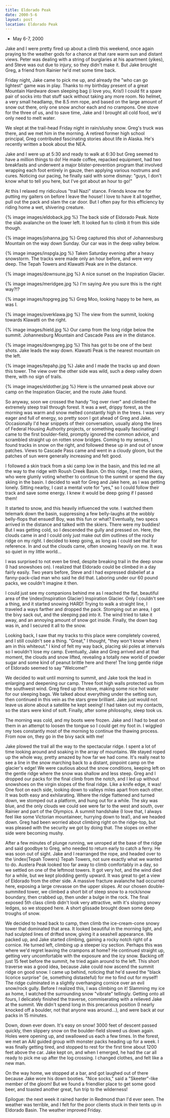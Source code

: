```yaml
---
title: Eldorado Peak
date: 2000-5-6
layout: post
location: Eldorado Peak
---
```


* May 6-7, 2000

Jake and I were pretty fired up about a climb this weekend, once again praying
to the weather gods for a chance at that rare warm sun and distant views.  Peter
was dealing with a string of burglaries at his apartment (yikes), and Steve was
out due to injury, so they didn't make it. But Jake brought Greg, a friend from
Rainier he'd met some time back.


Friday night, Jake came to pick me up, and already the "who can go lightest"
game was in play. Thanks to my birthday present of a great Mountain Hardware
down sleeping bag (i love you, Kris!) I could fit a spare pair of socks into
that stuff sack without taking any more room. No helmet, a very small headlamp,
the 8.5 mm rope, and based on the large amount of snow out there, only one
snow anchor each and no crampons. One stove for the three of us, and to save
time, Jake and I brought all cold food, we'd only need to melt water.


We slept at the trail-head Friday night in rain/slushy snow. Greg's truck was
there, and we met him in the morning. A retired former high school principal,
Greg contributed fascinating stories about life in Alaska. He's recently written
a book about the NEA.


Jake and I were up at 5:30 and ready to walk at 6:30 but Greg seemed to have a
million things to do! He made coffee, repacked equipment, had two breakfasts and
underwent a major blister-prevention program that involved wrapping each foot
entirely in gauze, then applying various nostrums and cures. Noticing our
pacing, he finally said with some dismay: "guys, I don't know what to tell you
here, but I've got about an hour to go!"


At this I relaxed my ridiculous "trail Nazi" stance. Friends know me for putting my gaiters on before
I leave the house! I love to have it all together, pull out the pack and slam
the car door. But I often pay for this efficiency by riding home a wet, shivering
creature.


{% image images/eldoback.jpg %}
The back side of Eldorado Peak. Note the slab avalanche on the lower left. It looked fun to climb it from this side though.

{% image images/johanna.jpg %}
Greg captured this shot of Johannesburg Mountain on the way down Sunday. Our car was in the deep valley below.

{% image images/inspgla.jpg %}
Taken Saturday evening after a heavy snowstorm. The tracks were made only an hour before, and were very deep. The Tepah Towers and Klawatti Peak are in the distance.

{% image images/downsune.jpg %}
A nice sunset on the Inspiration Glacier.

{% image images/meridgee.jpg %}
I'm saying Are you sure this is the right way?!?

{% image images/topgreg.jpg %}
Greg Moo, looking happy to be here, as was I.

{% image images/overklawa.jpg %}
The view from the summit, looking towards Klawatti on the right.

{% image images/hield.jpg %}
Our camp from the long ridge below the summit. Johannesburg Mountain and Cascade Pass are in the distance.

{% image images/downgreg.jpg %}
This has got to be one of the best shots. Jake leads the way down. Klawatti Peak is the nearest mountain on the left.

{% image images/tepahp.jpg %}
Jake and I made the tracks up and down this tower. The view over the other side was wild, such a deep valley down there, with no sign of trails.

{% image images/eldother.jpg %}
Here is the unnamed peak above our camp on the Inspiration Glacier, and the route Jake found.


So anyway, soon we crossed the handy "log over river" and climbed
the extremely steep trail through forest. It was a wet, drippy forest,
as the morning was warm and snow melted constantly high in the
trees. I was very eager and full of energy, so pretty soon I got ahead
of Greg and Jake. Occasionally I'd hear snippets of their
conversation, usually along the lines of Federal Housing Authority
projects, or something equally fascinating! I came to the first
boulder-field, promptly ignored the common advice, and scrambled
straight up on rotten snow bridges.  Coming to my senses, I found
tracks in snow on the right, and followed these up in and out of snow
patches. Views to Cascade Pass came and went in a cloudy gloom, but
the patches of sun were generally increasing and felt good.


I followed a skin track from a ski camp low in the basin, and this led
me all the way to the ridge with Roush Creek Basin. On this ridge, I
met the skiers, who were glumly voting whether to continue to the
summit or spend the day skiing in the basin. I decided to wait for
Greg and Jake here, as I was getting lonely. Sitting nearby, I cast a
mental vote for "yes," so I could follow their track and save some
energy. I knew it would be deep going if I passed them!


It started to snow, and this heavily influenced the vote. I watched
them telemark down the basin, suppressing a few belly-laughs at the
wobbly belly-flops that ensued!  Boy, was this fun or what? Eventually,
two specs arrived in the distance and talked with the skiers. There
were my buddies! But I was getting cold, so I descended the gully and
pressed on. Here, the clouds came in and I could only just make out
dim outlines of the rocky ridge on my right. I decided to keep going,
as long as I could see that for reference. In and out the clouds came,
often snowing heavily on me. It was so quiet in my little world...


I was surprised to not even be tired, despite breaking trail in the
deep snow (I had snowshoes on). I realized that Eldorado could be
climbed in a day fairly easily.  Two years before, Steve and I had
expressed disbelief at a fanny-pack-clad man who said he did
that. Laboring under our 60 pound packs, we couldn't imagine it then.


I could just see my companions behind me as I reached the flat,
beautiful area of the \index{Inspiration Glacier} 
Inspiration Glacier. Only I couldn't see a
thing, and it started snowing HARD!  Trying to walk a straight line, I
traveled a ways farther and dropped the pack.  Stomping out an area, I
got the bivy sack out, and the sleeping pad into it. The wind tried to
take it away, and an annoying amount of snow got inside. Finally, the
down bag was in, and I secured it all to the snow.


Looking back, I saw that my tracks to this place were completely
covered, and I still couldn't see a thing. "Great," I thought,
"they won't know where I am in this whiteout." I kind of felt my way
back, placing ski poles at intervals so I wouldn't lose my
camp. Eventually, Jake and Greg arrived and at that moment, the clouds
and snow lifted, revealing a totally new world of powder sugar and
some kind of peanut brittle here and there! The long gentle ridge of
Eldorado seemed to say "Welcome!"


We decided to wait until morning to summit, and Jake took the lead in
enlarging and deepening our camp. Three foot high walls protected us
from the southwest wind. Greg fired up the stove, making some nice hot
water for our sleeping bags.  We talked about everything under the
setting sun, then continued in this vein as the stars grew
brilliant. Jake just would not leave us alone about a satellite he
kept seeing! I had taken out my contacts, so the stars were kind of
soft.  Finally, after some philosophy, sleep took us.

The morning was cold, and my boots were frozen. Jake and I had to beat
on them in an attempt to loosen the tongue so I could get my foot
in. I wiggled my toes constantly most of the morning to continue the
thawing process. From now on, they go in the bivy sack with me!


Jake plowed the trail all the way to the spectacular ridge. I spent a
lot of time looking around and soaking in the array of mountains. We
stayed roped up the whole way, pretty amazed by how far we had
come. It's really neat to see a line in the snow marching back to a
distant, pinpoint camp on the glacier's edge! We were cautious about
the snow conditions, keeping left on the gentle ridge where the snow
was shallow and less steep. Greg and I dropped our packs for the final
climb from the notch, and I led up without snowshoes on the virgin
slopes of the final ridge. Like a knife edge, it was! One foot on each
side, looking down to valleys miles apart from each other. It was both
easy and exhilarating.  Where the ridge flattened and turned down, we
stomped out a platform, and hung out for a while. The sky was blue,
and the only clouds we could see were far to the west and south, over
Rainier and part of the Olympics. A summit handshake (I love that, I
always feel like some Victorian mountaineer, hurrying down to tea!),
and we headed down. Greg had been worried about climbing right on the
ridge-top, but was pleased with the security we got by doing that. The
slopes on either side were becoming mushy.


After a few minutes of plunge running, we unroped at the base of the
ridge and said goodbye to Greg, who needed to return early to catch a
ferry. He was soon out of sight. Jake and I rearranged the rope, and
headed over to the \index{Tepah Towers}
Tepah Towers, not sure exactly what we wanted to
do. Austera Peak looked too far away to climb comfortably in a day, so
we settled on one of the leftmost towers. It got very hot, and the
wind died for a while, but we kept plodding gently upward. It was
great to get a view of Eldorado from the other side. A massive
fracture avalanche had occurred here, exposing a large crevasse on the
upper slopes.  At our chosen double-summited tower, we climbed a short
bit of steep snow to a rock/snow boundary, then crabbed up, then under
a bulge in the rock. The final exposed 5th class climb didn't look
very attractive, with it's sloping snowy ledges, so we stopped here. A
short glissade brought down some deep troughs of snow.


We decided to head back to camp, then climb the ice-cream-cone snowy
tower that dominated that area. It looked beautiful in the morning
light, and had sculpted lines of drifted snow, giving it a seashell
appearance. We packed up, and Jake started climbing, gaining a rocky
notch right of a cornice.  He turned left, climbing up a steeper icy
section. Perhaps this was where we'd regret leaving the crampons at
home? He continued straight up, getting very uncomfortable with the
exposure and the icy snow. Backing off just 15 feet before the summit,
he tried again around to the left. This short traverse was a good
idea, because Jake could now ascend the summit ridge on good snow. I
came up behind, noticing that he'd saved the "black licorice
surprise" (ie, something distasteful) for me to find out for myself!
The ridge culminated in a slightly overhanging cornice over an evil
snow/rock gully. Before I realized this, I was climbing on it!
Slamming my ice ax home, I watched the surrounding snow "vibrate"
tellingly. Getting onto all fours, I delicately finished the traverse,
commiserating with a relieved Jake at the summit. We didn't spend long
in this precarious position (I nearly knocked off a boulder, not that
anyone was around...), and were back at our packs in 15 minutes.


Down, down ever down. It's easy on snow! 3000 feet of descent passed
quickly, then slippery snow on the boulder-field slowed us down
again. Holes were opening up, and swallowed us each a few times. In
the forest, we met an AAI guided group with monster packs heading up
for a week. I was finally getting tired, and stopped to rest for the
first time about 1200 feet above the car. Jake kept on, and when I
emerged, he had the car all ready to pick me up after the log
crossing. I changed clothes, and felt like a new man.


On the way home, we stopped at a bar, and got laughed out of there
because Jake wore his down booties. "Nice socks," said a
"Skeeter"-like member of the gloom!  But we found a friendlier place
to get some good beer, and toasted another great, fun trip to the
wilderness!


Epilogue: the next week it rained harder in Redmond than I'd ever
seen. The weather was terrible, and I felt for the poor clients stuck
in their tents up in Eldorado Basin. The weather improved Friday.



